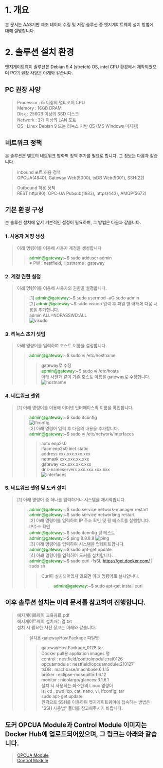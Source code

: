 # 1. 개요  
본 문서는 AAS기반 제조 데이터 수집 및 저장 솔루션 중 엣지게이트웨이 설치 방법에 대해 설명합니다.  
  
# 2. 솔루션 설치 환경  
엣지게이트웨이 솔루션은 Debian 9.4 (stretch) OS, intel CPU 환경에서 제작되었으며 PC의 권장 사양은 아래와 같습니다.  
  
## PC 권장 사양  
> Processor : i5 이상의 멀티코어 CPU  
> Memory : 16GB DRAM  
> Disk : 256GB 이상의 SSD 디스크  
> Network : 2개 이상의 LAN 포트  
> OS : Linux Debian 9 또는 리눅스 기반 OS (MS Windows 미지원)  
  
## 네트워크 정책  
본 솔루션은 별도의 네트워크 방화벽 정책 추가를 필요로 합니다. 그 정보는 다음과 같습니다.  
> inbound 포트 허용 정책  
> OPCUA(4840), Gateway Web(5000), tsDB Web(5001), SSH(22)  
  
> Outbound 허용 정책  
> REST http(80), OPC-UA Pubsub(1883), https(443), AMQP(5672)  
  
## 기본 환경 구성  
본 솔루션 설치에 앞서 기본적인 설정이 필요하며, 그 방법은 다음과 같습니다.  
  
### 1. 사용자 계정 생성  
> 아래 명령어를 이용해 사용자 계정을 생성합니다  
>> <span style="color:green">admin@gateway</span>:\~$ sudo adduser admin  
>> ※ PW : nestfield, Hostname : gateway  
  
### 2. 계정 권한 설정  
> 아래 명령어를 이용해 사용자의 권한을 설정합니다.  
>> [1] <span style="color:green">admin@gateway</span>:\~$ sudo usermod –aG sudo admin  
>> [2] <span style="color:green">admin@gateway</span>:\~$ sudo visudo 입력 후 파일 맨 아래에 다음 내용을 추가합니다.  
> admin ALL=NOPASSWD:ALL  
![visudo](https://user-images.githubusercontent.com/82207645/114326524-27b8d880-9b70-11eb-9ec2-130a103df7d5.png)  
  
### 3. 리눅스 초기 셋업  
> 아래 명령어를 입력하여 호스트 이름을 설정합니다.  
>> <span style="color:green">admin@gateway</span>:\~$ sudo vi /etc/hostname  
>>> gateway로 수정  
>> <span style="color:green">admin@gateway</span>:\~$ sudo vi /etc/hosts  
>>> 아래 사진과 같이 기존 호스트 이름을 gateway로 수정합니다.  
![hostname](https://user-images.githubusercontent.com/82207645/114326517-25ef1500-9b70-11eb-87ac-14e763b451e9.png)  
  
### 4. 네트워크 셋업  
> [1] 아래 명령어를 이용해 이더넷 인터페이스의 이름을 확인합니다.  
>> <span style="color:green">admin@gateway</span>:\~$ sudo ifconfig  
![ifconfig](https://user-images.githubusercontent.com/82207645/114326519-2687ab80-9b70-11eb-9e44-904bd37dc3ea.png)  
> [2] 아래 명령어 입력 후 다음의 내용을 추가합니다.  
>> <span style="color:green">admin@gateway</span>:\~$ sudo vi /etc/network/interfaces  
>>> auto enp2s0  
>>> iface enp2s0 inet static  
>>> address xxx.xxx.xxx.xxx  
>>> netmask xxx.xxx.xx.xxx  
>>> gateway xxx.xxx.xxx.xxx  
>>> dns-nameservers xxx.xxx.xxx.xxx  
![interfaces](https://user-images.githubusercontent.com/82207645/114326521-27204200-9b70-11eb-8221-1e599731e70b.png)  
  
### 5. 네트워크 셋업 및 도커 설치  
> [1] 아래 명령어 중 하나를 입력하거나 시스템을 재시작합니다.  
>> <span style="color:green">admin@gateway</span>:\~$ sudo service network-manager restart  
>> <span style="color:green">admin@gateway</span>:\~$ sudo service networking restart  
> [2] 아래 명령어를 입력하여 IP 주소 확인 및 핑 테스트를 실행합니다.  
> IP주소 확인  
>> <span style="color:green">admin@gateway</span>:\~$ sudo ifconfig 
> 핑 테스트  
>> <span style="color:green">admin@gateway</span>:\~$ ping 8.8.8.8 
![ping](https://user-images.githubusercontent.com/82207645/114326522-27b8d880-9b70-11eb-8007-88a4bc8cab6c.png)  
> [3] 아래 명령어를 입력하여 시스템을 업데이트합니다.  
>> <span style="color:green">admin@gateway</span>:\~$ sudo apt-get update  
> [4] 아래 명령어를 입력하여 도커를 설치합니다.  
>> <span style="color:green">admin@gateway</span>:\~$ sudo curl -fsSL https://get.docker.com/ | sudo sh  
>>> Curl이 설치되어있지 않으면 아래 명령어로 설치합니다.  
>>>> <span style="color:green">admin@gateway</span>:\~$ sudo apt-get install curl  
  
## 이후 솔루션 설치는 아래 문서를 참고하여 진행합니다.  
> 에지게이트웨이 교육자료.pdf  
> 에지게이트웨이 설치매뉴얼.txt  
> 설치 시 필요한 사전 정보는 아래와 같습니다.  
>> 설치용 gatewayHostPackage 파일명  
>>> gatewayHostPackage_0128.tar  
>> Docker pull용 appliation images 명  
>>> control  	:	nestfield/controlmodule:rel0126  
>>> opcuamodule	:	nestfield/opcuamodule:210127  
>>> tsDB		:	machbase/machbase:6.1.15  
>>> broker		:	eclipse-mosquitto:1.6.12  
>>> monitor		:	nicolargo/glances:3.1.6.1   
>> 설치 시 사용되는 최소한의 Linux 명령어  
>>> ls, cd , pwd, cp, cat, nano, vi, ifconfig, tar  
>>> sudo apt-get update  
> 원격으로 SSH를 이용하여 엣지게이트웨이에 접속하는 방법은 "SSH 사용법" 폴더를 참고해주시기 바랍니다.  
  
## 도커 OPCUA Module과 Control Module 이미지는 Docker Hub에 업로드되어있으며, 그 링크는 아래와 같습니다.  
> [OPCUA Module](https://hub.docker.com/repository/docker/nestfield/opcuamodule)  
> [Control Module](https://hub.docker.com/repository/docker/nestfield/controlmodule)  
